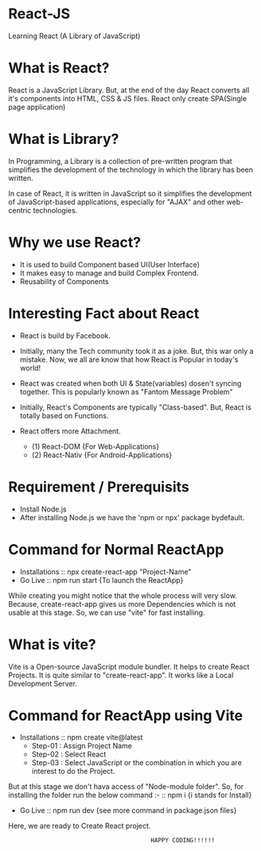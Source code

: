 # React-JS
Learning React (A Library of JavaScript)

# What is React?

React is a JavaScript Library. But, at the end of the day React converts all it's components into HTML, CSS & JS files. React only create SPA(Single page application)

# What is Library?

In Programming, a Library is a collection of pre-written program that simplifies the development of the technology in which the library has been written. 

In case of React, it is written in JavaScript so it simplifies the development of JavaScript-based applications, especially for "AJAX" and other web-centric technologies.

# Why we use React?

- It is used to build Component based UI(User Interface)
- It makes easy to manage and build Complex Frontend.
- Reusability of Components

# Interesting Fact about React

- React is build by Facebook. 
- Initially, many the Tech community took it as a joke. But, this war only a mistake. Now, we all are know that how React is Popular in today's world!
- React was created when both UI & State(variables) dosen't  syncing together. This is popularly known as "Fantom Message Problem"
- Initially, React's Components are typically "Class-based". But, React is totally based on Functions. 

- React offers more Attachment.
  - (1) React-DOM     {For Web-Applications}
  - (2) React-Nativ   {For Android-Applications}

# Requirement / Prerequisits

- Install Node.js
- After installing Node.js we have the 'npm or npx' package bydefault.

# Command for Normal ReactApp

- Installations :: npx create-react-app "Project-Name"
- Go Live       :: npm run start {To launch the ReactApp}

While creating you might notice that the whole process will very slow. Because, create-react-app gives us more Dependencies which is not usable at this stage. So, we can use "vite" for fast installing.

# What is vite?

Vite is a Open-source JavaScript module bundler. It helps to create React Projects. It is quite similar to "create-react-app". It works like a Local Development Server.

# Command for ReactApp using Vite

- Installations :: npm create vite@latest
  - Step-01 : Assign Project Name
  - Step-02 : Select React
  - Step-03 : Select JavaScript or the combination in which you are interest to do the Project.

But at this stage we don't hava access of "Node-module folder". So, for installing the folder run the below command :- 
                :: npm i  {i stands for Install}
- Go Live       :: npm run dev {see more command in package.json files}

Here, we are ready to Create React project.

                                            HAPPY CODING!!!!!!